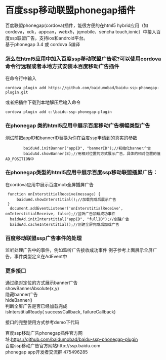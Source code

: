 百度ssp移动联盟phonegap插件
====================

百度联盟phonegap(cordova)插件，能很方便的在html5 hybrid应用（如cordova，xdk，appcan，webx5，jqmobile、sencha touch,ionic）中接入百度ssp联盟广告，支持ios和android平台。<br/>
基于phonegap 3.4 或 cordova 5编译

### 怎么在html5应用中加入百度ssp移动联盟广告呢?可以使用cordova命令行远程或者本地方式安装本百度移动广告插件
在命令行中输入<br/>
```
cordova plugin add https://github.com/baidumobad/baidu-ssp-phonegap-plugin.git
```
或者把插件下载到本地解压后输入命令
<br/>
```
cordova plugin add c:\baidu-ssp-phonegap-plugin
```
### 在phonegap 类的html5应用中展示百度移动广告横幅类型广告
测试前把appID和bannerID替换为你在百度ssp申请到的真实的参数
```
        baiduAd.initBanner("appID", "bannerID");//初始化banner广告
        baiduAd.showBanner(8);//用相对位置的方式展示广告，具体的相对位置的值AD_POSITION中

```
### 在phonegap类型的html5应用中展示百度ssp移动联盟插屏广告：
在cordova应用中展示百度mob全屏插屏广告
```
 function onInterstitialReceive(message) {
     baiduAd.showInterstitial();//加载完成后展示广告
 }
  document.addEventListener('onInterstitialReceive', onInterstitialReceive, false);//监听广告加载成功事件
  baiduAd.initInterstitial("appID", "fullID");//创建广告
  baiduAd.cacheInterstitial();//创建全屏完成后加载广告
```

### 百度移动联盟ssp广告事件的处理
监听处理广告中的事件，例如监听广告接收成功事件
例子参考上面展示全屏广告，事件类型定义在AdEvent中

### 更多接口
通过绝对定位的方式展示banner广告<br/>
showBannerAbsolute(x,y)<br/>
隐藏banner广告<br/>
hideBanner()<br/>
判断全屏广告是否已经加载完成<br/>
isInterstitialReady( successCallback, failureCallback) <br/>

接口的完整使用方式参考demo下代码<br/>

百度ssp移动广告phonegap插件官方网址:https://github.com/baidumobad/baidu-ssp-phonegap-plugin<br/>
百度ssp移动广告官方网站http://ssp.baidu.com<br/>
phonegap app开发者交流群 475496285<br/>